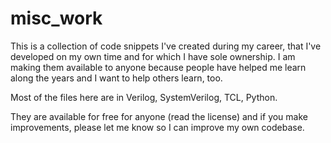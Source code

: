 # misc_work
This is a collection of code snippets I've created during my career, that I've developed on my own time and for which I have sole ownership.  I am making them available to anyone because people have helped me learn along the years and I want to help others learn, too.

Most of the files here are in Verilog, SystemVerilog, TCL, Python.

They are available for free for anyone (read the license) and if you make improvements, please let me know so I can improve my own codebase.
